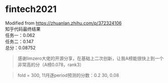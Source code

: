 # fintech2021  
Modified  from 
https://zhuanlan.zhihu.com/p/372324106  
知乎代码最终结果  
任务一：0.062  
任务二：0.147  
总分：0.08752  


> 感谢limzero大佬的开源分享，在基础上二次创新，让我A榜能很快上到一个非常高的分（A榜0.078，rank3）

> fold = 300, 11月逐period预测的分数：0.2
> 30, 0.08




